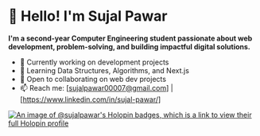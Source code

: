# 👋 Hello! I'm Sujal Pawar

**I'm a second-year Computer Engineering student passionate about web development, problem-solving, and building impactful digital solutions.**

- 🔭 Currently working on development projects
- 🌱 Learning Data Structures, Algorithms, and Next.js
- 👯 Open to collaborating on web dev projects
- 📫 Reach me: [sujalpawar00007@gmail.com] | [https://www.linkedin.com/in/sujal-pawar/]

  
[![An image of @sujalpawar's Holopin badges, which is a link to view their full Holopin profile](https://holopin.me/sujalpawar)](https://holopin.io/@sujalpawar)
<!--
**sujal-pawar/sujal-pawar** is a ✨ _special_ ✨ repository because its `README.md` (this file) appears on your GitHub profile.

Here are some ideas to get you started:

- 🔭 I’m currently working on ...
- 🌱 I’m currently learning ...
- 👯 I’m looking to collaborate on ...
- 🤔 I’m looking for help with ...
- 💬 Ask me about ...
- 📫 How to reach me: ...
- 😄 Pronouns: ...
- ⚡ Fun fact: ...
-->
